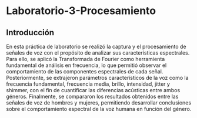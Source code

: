 # Laboratorio-3-Procesamiento
## Introducción
En esta práctica de laboratorio se realizó la captura y el procesamiento de señales de voz con el propósito de analizar sus características espectrales. Para ello, se aplicó la Transformada de Fourier como herramienta fundamental de análisis en frecuencia, lo que permitió observar el comportamiento de las componentes espectrales de cada señal. Posteriormente, se extrajeron parámetros característicos de la voz como la frecuencia fundamental, frecuencia media, brillo, intensidad, jitter y shimmer, con el fin de cuantificar las diferencias acústicas entre ambos géneros. Finalmente, se compararon los resultados obtenidos entre las señales de voz de hombres y mujeres, permitiendo desarrollar conclusiones sobre el comportamiento espectral de la voz humana en función del género.
